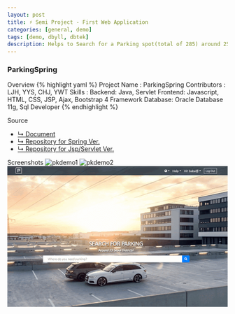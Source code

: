 ```yaml
---
layout: post
title: ♯ Semi Project - First Web Application
categories: [general, demo]
tags: [demo, dbyll, dbtek]
description: Helps to Search for a Parking spot(total of 285) around 25 Districts of Seoul (19.10.09)
---
```


### ParkingSpring


Overview
{% highlight yaml %}
Project Name : ParkingSpring
Contributors :
   LJH, YYS, CHJ, YWT
Skills : 
  Backend: Java, Servlet
  Frontend: Javascript, HTML, CSS, JSP, Ajax, Bootstrap 4 Framework
  Database: Oracle Database 11g, Sql Developer
{% endhighlight %}

Source
- [↳ Document](https://jnuho.github.io/ParkingSpring)
- [↳ Repository for Spring Ver.](https://github.com/fggo/ParkingSpring)
- [↳ Repository for Jsp/Servlet Ver.](https://github.com/fggo/Parking)

Screenshots
  ![pkdemo1](/assets/images/pkdemo1.gif)
  ![pkdemo2](/assets/images/pkdemo2.gif)
  ![pkdemo3](/assets/images/pkdemo3.gif)

